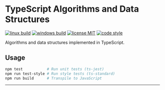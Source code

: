 # TypeScript Algorithms and Data Structures

[![linux build][0]][1]
[![windows build][2]][3]
[![license MIT][4]][5]
[![code style][6]][7]

Algorithms and data structures implemented in TypeScript.

## Usage

```bash
npm test           # Run unit tests (ts-jest)
npm run test-style # Run style tests (ts-standard)
npm run build      # Transpile to JavaScript
```

---

[0]: https://github.com/JCPedroza/algorithms-and-data-structures-ts/actions/workflows/linux.node.js.yml/badge.svg
[1]: https://github.com/JCPedroza/algorithms-and-data-structures-ts/actions/workflows/linux.node.js.yml
[2]: https://github.com/JCPedroza/algorithms-and-data-structures-ts/actions/workflows/windows.node.js.yml/badge.svg
[3]: https://github.com/JCPedroza/algorithms-and-data-structures-ts/actions/workflows/windows.node.js.yml
[4]: https://badgen.net/github/license/JCPedroza/algorithms-and-data-structures-ts
[5]: https://en.wikipedia.org/wiki/MIT_License
[6]: https://badgen.net/badge/code%20style/ts-standard/blue?icon=typescript
[7]: https://github.com/standard/ts-standard
